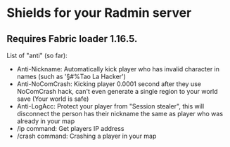 # Shields for your Radmin server
## Requires Fabric loader 1.16.5.
List of "anti" (so far):
- Anti-Nickname: Automatically kick player who has invalid character in names (such as '§#%Tao La Hacker')
- Anti-NoComCrash: Kicking player 0.0001 second after they use NoComCrash hack, can't even generate a single region to your world save (Your world is safe)
- Anti-LogAcc: Protect your player from "Session stealer", this will disconnect the person has their nickname the same as player who was already in your map
- /ip command: Get players IP address
- /crash command: Crashing a player in your map
